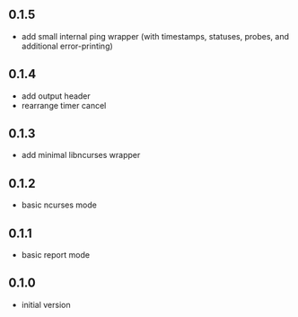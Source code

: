 ## 0.1.5
- add small internal ping wrapper (with timestamps, statuses, probes, and additional error-printing)

## 0.1.4
- add output header
- rearrange timer cancel

## 0.1.3
- add minimal libncurses wrapper

## 0.1.2
- basic ncurses mode

## 0.1.1
- basic report mode

## 0.1.0

- initial version
